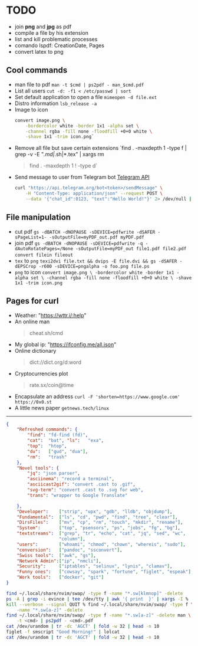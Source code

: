 # TODO

- join **png** and **jpg** as pdf
- compile a file by his extension
- list and kill problematic processes
- comando lspdf: CreationDate, Pages
- convert latex to png

## Cool commands

- man file to pdf
    `man -t $cmd | ps2pdf - man_$cmd.pdf`
- List all users
    `cut -d: -f1 < /etc/passwd | sort`
- Set default application to open a file
    `mimeopen -d file.ext`
- Distro information
    `lsb_release -a`
- Image to icon
    ```bash
    convert image.png \
        -bordercolor white -border 1x1 -alpha set \
        -channel rgba -fill none -floodfill +0+0 white \
        -shave 1x1 -trim icon.png`
    ```
- Remove all file but save certain extensions
    `find . -maxdepth 1 -type f | grep -v -E "*.md|*.sh|*.tex" | xargs rm
  > find . -maxdepth 1 ! -type d`
- Send message to user from Telegram bot
    [Telegram API](https://core.telegram.org/bots/api)
    ```bash
    curl "https://api.telegram.org/bot<token>/sendMessage" \
        -H "Content-Type: application/json" --request POST \
        --data '{"chat_id":0123, "text":"Hello World!"}' 2> /dev/null | jq
    ```

## File manipulation

- cut pdf
    `gs -dBATCH -dNOPAUSE -sDEVICE=pdfwrite -dSAFER -sPageList=1-
    -sOutputFile=myPDF_out.pdf myPDF.pdf`
- join pdf
    `gs -dBATCH -dNOPAUSE -sDEVICE=pdfwrite -q -dAutoRotatePages=/None
    -sOutputFile=myPDF_out file1.pdf file2.pdf`
    `convert filein fileout`
- `tex` to `png`
    `texi2dvi file.txt && dvips -E file.dvi &&
    gs -dSAFER -dEPSCrop -r600 -sDEVICE=pngalpha -o foo.png file.ps`
- `png` to icon
    `convert image.png \
        -bordercolor white -border 1x1 -alpha set \
        -channel rgba -fill none -floodfill +0+0 white \
        -shave 1x1 -trim icon.png`

## Pages for curl

- Weather: "https://wttr.i/:help"
- An online man
  > cheat.sh/cmd
- My global ip: "https://ifconfig.me/all.json"
- Online dictionary
  > dict://dict.org/d:word
- Cryptocurrencies plot
  > rate.sx/coin@time
- Encapsulate an address
    `curl -F 'shorten=https://www.google.com' https://0x0.st`
- A little news paper
    `getnews.tech/linux`

---

```json
{
    "Refreshed commands": {
        "find": "fd-find (fd)",
        "cat":  "bat", "ls":   "exa",
        "top":  "htop",
        "du":   ["gud", "dua"],
        "rm":   "trash"
    },
    "Novel tools": {
        "jq": "json parser",
        "asciinema": "record a terminal",
        "asciicast2gif": "convert .cast to .gif",
        "svg-term": "convert .cast to .svg for web",
        "trans": "wrapper to Google Translate"

    },
    "Developer":    ["strip", "upx", "gdb", "lldb", "objdump"],
    "Fundamental":  ["ls", "cd", "pwd", "find", "tree", "clear"],
    "DirsFiles":    ["mv", "cp", "rm", "touch", "mkdir", "rename"],
    "System":       ["top", "psensors", "ps", "jobs", "fg", "bg"],
    "textstreams":  ["grep", "tr", "echo", "cat", "jq", "sed", "wc",
                    "column"],
    "users":        ["whoami", "chmod", "chown", "whereis", "sudo"],
    "conversion":   ["pandoc", "ssconvert"],
    "Swiss tools":  ["awk", "gs"],
    "Network Admin":["ip", "nmcli"],
    "Security":     ["iptables", "selinux", "lynis", "clamav"],
    "Funny ones":   ["cowsay", "spark", "fortune", "figlet", "espeak"],
    "Work tools":   ["docker", "git"]
}
```

```sh
find ~/.local/share/nvim/swap/ -type f -name "*.sw[klmnop]" -delete
ps -A | grep -i evince | tee /dev/tty | awk '{ print  }' | xargs -I %
kill --verbose --signal QUIT % find ~/.local/share/nvim/swap/ -type f \
    -name "*.sw[a-z]" -delete
find ~/.local/share/nvim/swap/ -type f -name "*.sw[a-z]" -delete man \
    -t <cmd> | ps2pdf - <cmd>.pdf
cat /dev/urandom | tr -dc 'AGCT' | fold -w 32 | head -n 10
figlet -f smscript "Good Morning!" | lolcat
cat /dev/urandom | tr -dc 'AGCT' | fold -w 32 | head -n 10
```
